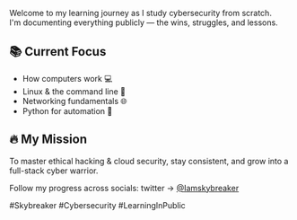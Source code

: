 Welcome to my learning journey as I study cybersecurity from scratch.  
I'm documenting everything publicly — the wins, struggles, and lessons.

## 📚 Current Focus
- How computers work 💻
- Linux & the command line 🐧
- Networking fundamentals 🌐
- Python for automation 🐍

## 🔥 My Mission
To master ethical hacking & cloud security, stay consistent, and grow into a full-stack cyber warrior.

Follow my progress across socials:
twitter → [@Iamskybreaker](https://twitter.com/Iamskybreaker)

#Skybreaker #Cybersecurity #LearningInPublic
